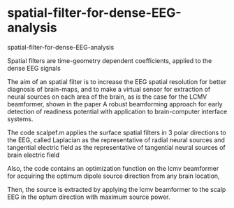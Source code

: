# spatial-filter-for-dense-EEG-analysis

spatial-filter-for-dense-EEG-analysis

Spatial filters are time-geometry dependent coefficients, applied to the dense EEG signals


The aim of an spatial filter is to increase the EEG spatial resolution for better diagnosis of brain-maps, and to make a virtual sensor for extraction of neural sources on each area of the brain, as is the case for the LCMV beamformer, shown in the paper A robust beamforming approach for early detection of readiness potential with application to brain-computer interface systems.

The code scalpef.m applies the surface spatial filters in 3 polar directions to the EEG, called Laplacian as the representative of radial neural sources and tangential electric field as the representative of tangential neural sources of brain electric field

Also, the code contains an optimization function on the lcmv beamformer for acquiring the optimum dipole source direction from any brain location,

Then, the source is extracted by applying the lcmv beamformer to the scalp EEG in the optum direction with maximum source power.


